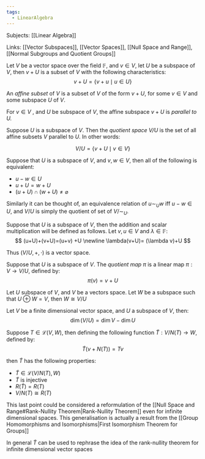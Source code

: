 ```yaml
---
tags:
  - LinearAlgebra
---
```

Subjects: [[Linear Algebra]]

Links: [[Vector Subspaces]], [[Vector Spaces]], [[Null Space and Range]], [[Normal Subgroups and Quotient Groups]]

Let $V$ be a vector space over the field $\mathbb F$, and $v \in V$, let $U$ be a subspace of $V$, then $v +U$ is a subset of $V$ with the following characteristics:
$$ v + U = \{v+u \mid u \in U\} $$

An _affine subset_ of $V$ is a subset of $V$ of the form $v +U$, for some $v \in V$ and some subspace $U$ of $V$.

For $v\in V$ , and $U$ be subspace of $V$, the affine subspace $v+U$ is _parallel to $U$._

Suppose $U$ is a subspace of $V$. Then the _quotient space $V/U$_ is the set of all affine subsets $V$ parallel to $U$. In other words:

$$ V/U =\{ v+ U\mid v \in V\} $$

Suppose that $U$ is a subspace of $V$, and $v, w \in V$, then all of the following is equivalent:
- $u - w \in U$
- $u + U = w+U$
- $(u+U) \cap (w+U) \neq\varnothing$

Similarly it can be thought of, an equivalence relation of $u \sim_{U} w$ iff $u -w \in U$, and $V/U$ is simply the quotient of set of $V/\sim_U$.

Suppose that $U$ is a subspace of $V$, then the addition and scalar multiplication will be defined as follows. Let $v,u \in V$ and $\lambda \in\mathbb F$:
$$ (u+U)+(v+U)=(u+v) +U \newline \lambda(v+U)= (\lambda v)+U $$

Thus $(V/U, +, \cdot)$ is a vector space.

Suppose that $U$ is a subspace of $V$. The _quotient map $\pi$_ is a linear map ${\pi: V\to V/U}$, defined by:
$$ \pi(v) = v+ U $$

Let $U$ subspace of $V$, and $V$ be a vectors space. Let $W$ be a subspace such that $U \oplus W =V$, then $W \cong V/U$

Let $V$ be a finite dimensional vector space, and $U$ a subspace of $V$, then:
$$ \dim (V/U) = \dim V -\dim U $$

Suppose $T \in \mathcal{L}(V,W)$, then defining the following function $\tilde{T}:V/N(T) \to W$, defined by:
$$ \tilde T(v + N(T)) = Tv $$

then $\tilde T$ has the following properties:
- $\tilde T \in \mathcal L(V/N(T), W)$
- $\tilde T$ is injective
- $R(\tilde T) = R(T)$
- $V/N(T) \cong R(T)$

This last point could be considered a reformulation of the [[Null Space and Range#Rank-Nullity Theorem|Rank-Nullity Theorem]] even for infinite dimensional spaces. This generalisation is actually a result from the [[Group Homomorphisms and Isomorphisms|First Isomorphism Theorem for Groups]]

In general $\tilde T$ can be used to rephrase the idea of the rank-nullity theorem for infinite dimensional vector spaces
